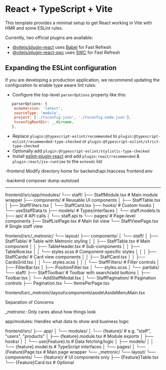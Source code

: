# React + TypeScript + Vite

This template provides a minimal setup to get React working in Vite with HMR and some ESLint rules.

Currently, two official plugins are available:

- [@vitejs/plugin-react](https://github.com/vitejs/vite-plugin-react/blob/main/packages/plugin-react/README.md) uses [Babel](https://babeljs.io/) for Fast Refresh
- [@vitejs/plugin-react-swc](https://github.com/vitejs/vite-plugin-react-swc) uses [SWC](https://swc.rs/) for Fast Refresh

## Expanding the ESLint configuration

If you are developing a production application, we recommend updating the configuration to enable type aware lint rules:

- Configure the top-level `parserOptions` property like this:

```js
   parserOptions: {
    ecmaVersion: 'latest',
    sourceType: 'module',
    project: ['./tsconfig.json', './tsconfig.node.json'],
    tsconfigRootDir: __dirname,
   },
```

- Replace `plugin:@typescript-eslint/recommended` to `plugin:@typescript-eslint/recommended-type-checked` or `plugin:@typescript-eslint/strict-type-checked`
- Optionally add `plugin:@typescript-eslint/stylistic-type-checked`
- Install [eslint-plugin-react](https://github.com/jsx-eslint/eslint-plugin-react) and add `plugin:react/recommended` & `plugin:react/jsx-runtime` to the `extends` list



-frontend
Modify directory home for 
backend\api\.htaccess
frontend\.env

-backend
composer dump-autoload

------------------------------------------------------------

frontend/src/app/modules/
└── staff/
    ├── StaffModule.tsx        # Main module wrapper
    ├── components/            # Reusable UI components
    │   ├── StaffTable.tsx
    │   ├── StaffFilters.tsx
    │   └── StaffCard.tsx
    ├── hooks/                 # Custom hooks
    │   └── useStaffData.ts
    ├── models/                # Types/interfaces
    │   └── staff.models.ts
    ├── api/                   # API calls
    │   └── staff.api.ts
    └── pages/                 # Page-level components
        ├── StaffListPage.tsx  # Main list view
        └── StaffViewPage.tsx  # Single staff view


frontend/src/_metronic/
└── layout/
    ├── components/
    │   └── staff/
    │       ├── StaffTable/              # Table with Metronic styling
    │       │   ├── StaffTable.tsx       # Main component
    │       │   ├── TableHeader.tsx      # Sub-components
    │       │   ├── TableRow.tsx
    │       │   └── styles.scss          # Component-specific styles
    │       │
    │       ├── StaffCards/              # Card view components
    │       │   ├── StaffCard.tsx
    │       │   ├── CardsGrid.tsx
    │       │   └── styles.scss
    │       │
    │       └── StaffFilters/            # Filter controls
    │           ├── FilterBar.tsx
    │           ├── PositionFilter.tsx
    │           └── styles.scss
    │
    └── partials/
        └── staff/
            ├── StaffToolbar/            # Toolbar with search/add buttons
            │   ├── Toolbar.tsx
            │   └── AddStaffModal.tsx
            │
            └── StaffPagination/         # Pagination controls
                ├── Pagination.tsx
                └── ItemsPerPage.tsx


frontend\src\_metronic\layout\components\aside\AsideMenuMain.tsx


Separation of Concerns

_metronic: Only cares about how things look

app/modules: Handles what data to show and business logic




frontend/src/
├── app/
│   └── modules/
│       └── {feature}/                  # e.g. "staff", "users", "products"
│           ├── {feature}.module.tsx    # Module exports
│           ├── hooks/
│           │   └── use{Feature}.ts     # Data fetching/logic
│           ├── models/
│           │   └── {feature}.model.ts  # TypeScript interfaces
│           └── pages/
│               └── {Feature}Page.tsx   # Main page wrapper
└── _metronic/
    └── layout/
        └── components/
            └── {feature}/             # UI components only
                ├── {Feature}Table.tsx
                └── {Feature}Card.tsx  # Optional



